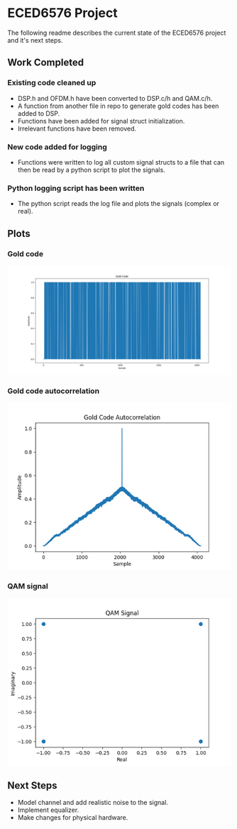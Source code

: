 # ECED6576 Project

The following readme describes the current state of the ECED6576 project and it's next steps.

## Work Completed

### Existing code cleaned up
- DSP.h and OFDM.h have been converted to DSP.c/h and QAM.c/h.
- A function from another file in repo to generate gold codes has been added to DSP.
- Functions have been added for signal struct initialization.
- Irrelevant functions have been removed.

### New code added for logging
- Functions were written to log all custom signal structs to a file that can then be read by a python script to plot the signals.

### Python logging script has been written
- The python script reads the log file and plots the signals (complex or real).

## Plots

### Gold code

![Gold code](img/gold.png)

### Gold code autocorrelation

![Gold code autocorrelation](img/gold_autocorr.png)

### QAM signal

![QAM signal](img/qam.png)

## Next Steps
- Model channel and add realistic noise to the signal.
- Implement equalizer.
- Make changes for physical hardware.
